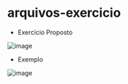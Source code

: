 # arquivos-exercicio

- Exercício Proposto

![image](https://github.com/7rik/arquivos-exercicio/assets/102545647/b47cf23c-7fe1-443b-83b7-11457266e42e)

- Exemplo

![image](https://github.com/7rik/arquivos-exercicio/assets/102545647/1afccceb-caa9-4a73-a72e-d2d0ffc4f84a)
